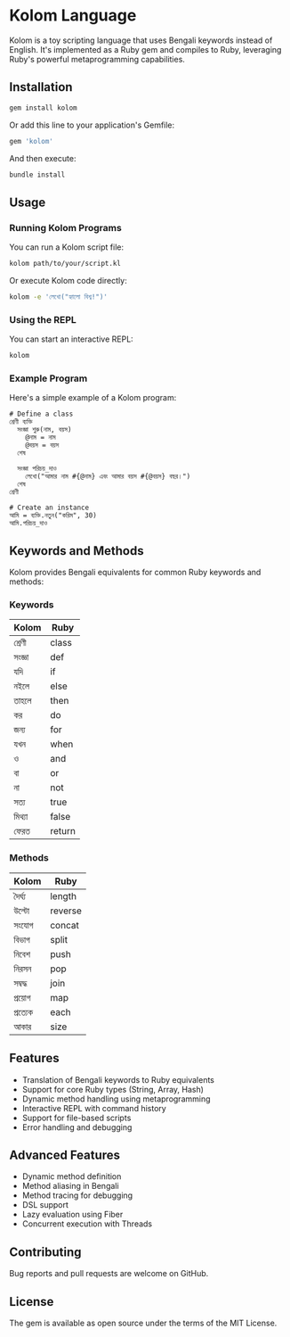 # Kolom Language

Kolom is a toy scripting language that uses Bengali keywords instead of English. It's implemented as a Ruby gem and compiles to Ruby, leveraging Ruby's powerful metaprogramming capabilities.

## Installation

```bash
gem install kolom
```

Or add this line to your application's Gemfile:

```ruby
gem 'kolom'
```

And then execute:

```bash
bundle install
```

## Usage

### Running Kolom Programs

You can run a Kolom script file:

```bash
kolom path/to/your/script.kl
```

Or execute Kolom code directly:

```bash
kolom -e 'লেখো("হ্যালো বিশ্ব!")'
```

### Using the REPL

You can start an interactive REPL:

```bash
kolom
```

### Example Program

Here's a simple example of a Kolom program:

```
# Define a class
শ্রেণী ব্যক্তি
  সংজ্ঞা শুরু(নাম, বয়স)
    @নাম = নাম
    @বয়স = বয়স
  শেষ

  সংজ্ঞা পরিচয়_দাও
    লেখো("আমার নাম #{@নাম} এবং আমার বয়স #{@বয়স} বছর।")
  শেষ
শ্রেণী

# Create an instance
আমি = ব্যক্তি.নতুন("করিম", 30)
আমি.পরিচয়_দাও
```

## Keywords and Methods

Kolom provides Bengali equivalents for common Ruby keywords and methods:

### Keywords

| Kolom | Ruby |
|---------|------|
| শ্রেণী | class |
| সংজ্ঞা | def |
| যদি | if |
| নইলে | else |
| তাহলে | then |
| কর | do |
| জন্য | for |
| যখন | when |
| ও | and |
| বা | or |
| না | not |
| সত্য | true |
| মিথ্যা | false |
| ফেরত | return |

### Methods

| Kolom | Ruby |
|---------|------|
| দৈর্ঘ্য | length |
| উল্টো | reverse |
| সংযোগ | concat |
| বিভাগ | split |
| নিবেশ | push |
| নিরসন | pop |
| সম্বদ্ধ | join |
| প্রয়োগ | map |
| প্রত্যেক | each |
| আকার | size |

## Features

- Translation of Bengali keywords to Ruby equivalents
- Support for core Ruby types (String, Array, Hash)
- Dynamic method handling using metaprogramming
- Interactive REPL with command history
- Support for file-based scripts
- Error handling and debugging

## Advanced Features

- Dynamic method definition
- Method aliasing in Bengali
- Method tracing for debugging
- DSL support
- Lazy evaluation using Fiber
- Concurrent execution with Threads

## Contributing

Bug reports and pull requests are welcome on GitHub.

## License

The gem is available as open source under the terms of the MIT License.